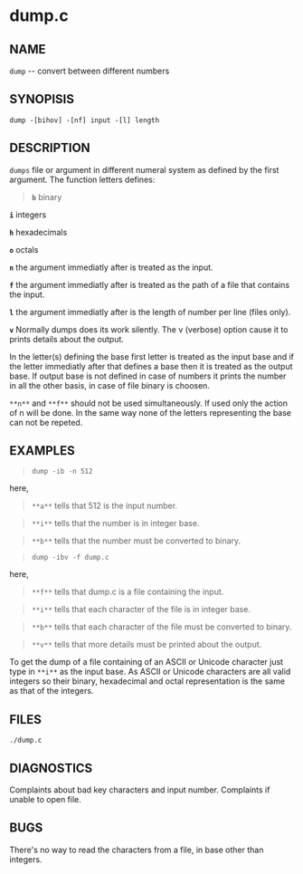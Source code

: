# dump.c
 
## NAME

`dump` -- convert between different numbers

## SYNOPISIS

`dump -[bihov] -[nf] input -[l] length`

## DESCRIPTION

`dumps` file or argument in different numeral system as defined by the first argument. The function letters defines:

> **`b`** binary

**`i`** integers

**`h`** hexadecimals

**`o`** octals

**`n`** the argument immediatly after is treated as the input.

**`f`** the argument immediatly after is treated as the path of a file that contains the input.

**`l`** the argument immediatly after is the length of number per line (files only).

**`v`** Normally dumps does its work silently. The v (verbose) option cause it to prints details about the output.


In the letter(s) defining the base first letter is treated as the input base and if the letter immediatly after that defines a base then it is treated as the output base. If output base is not defined in case of numbers it prints the number in all the other basis, in case of file binary is choosen.

`**n**` and `**f**` should not be used simultaneously. If used only the action of n will be done. In the same way none of the letters representing the base can not be repeted.

## EXAMPLES

> `dump -ib -n 512`

here,

> `**a**` tells that 512 is the input number.

> `**i**` tells that the number is in integer base.

> `**b**` tells that the number must be converted to binary.

> `dump -ibv -f dump.c`

here,

> `**f**` tells that dump.c is a file containing the input.

> `**i**` tells that each character of the file is in integer base.

> `**b**` tells that each character of the file must be converted to binary.

> `**v**` tells that more details must be printed about the output.

To get the dump of a file containing of an ASCII or Unicode character just type in `**i**` as the input base. As ASCII or Unicode characters are all valid integers so their binary, hexadecimal and octal representation is the same as that of the integers.

## FILES

`./dump.c`

## DIAGNOSTICS

Complaints about bad key characters and input number. Complaints if unable to open file.

## BUGS

There's no way to read the characters from a file, in base other than integers.
